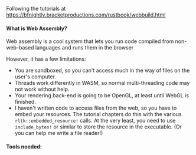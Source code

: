 Following the tutorials at https://bfnightly.bracketproductions.com/rustbook/webbuild.html

#### What is Web Assembly?
Web assembly is a cool system that lets you run code compiled from non-web-based languages and runs them in the browser

However, it has a few limitations:
- You are sandboxed, so you can't access much in the way of files on the user's computer.
- Threads work differently in WASM, so normal multi-threading code may not work without help.
- Your rendering back-end is going to be OpenGL, at least until WebGL is finished.
- I haven't written code to access files from the web, so you have to embed your resources. The tutorial chapters do this with the various `rltk::embedded_resource!` calls. At the very least, you need to use `include_bytes!` or similar to store the resource in the executable. (Or you can help me write a file reader!)

#### Tools needed:
